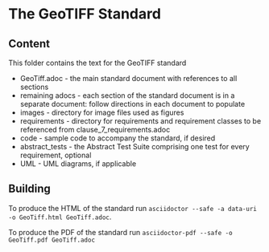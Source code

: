 # The GeoTIFF Standard

## Content

This folder contains the text for the GeoTIFF standard

* GeoTiff.adoc - the main standard document with references to all sections
* remaining adocs - each section of the standard document is in a separate document: follow directions in each document to populate
* images - directory for image files used as figures
* requirements - directory for requirements and requirement classes to be referenced from clause_7_requirements.adoc
* code - sample code to accompany the standard, if desired
* abstract_tests - the Abstract Test Suite comprising one test for every requirement, optional
* UML - UML diagrams, if applicable

## Building

To produce the HTML of the standard run `asciidoctor --safe -a data-uri -o GeoTiff.html GeoTiff.adoc`.

To produce the PDF of the standard run `asciidoctor-pdf --safe -o GeoTiff.pdf GeoTiff.adoc`
